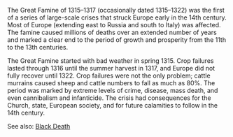 <!--
title:       Great Famine
subtitle:    1315–1317
from:        1315
to:          1317
short:       The famine caused millions of deaths over an extended number of years and marked a clear end to the period of growth and prosperity from the 11th to the 13th centuries
imageUrl:    https://upload.wikimedia.org/wikipedia/commons/thumb/a/a9/Great_famine.jpg/330px-Great_famine.jpg
wikiUrl:     https://en.wikipedia.org/wiki/Great_Famine_of_1315%E2%80%931317
-->

The Great Famine of 1315–1317 (occasionally dated 1315–1322) was the first of a series of large-scale crises that struck Europe early in the 14th century. Most of Europe (extending east to Russia and south to Italy) was affected. The famine caused millions of deaths over an extended number of years and marked a clear end to the period of growth and prosperity from the 11th to the 13th centuries.

The Great Famine started with bad weather in spring 1315. Crop failures lasted through 1316 until the summer harvest in 1317, and Europe did not fully recover until 1322. Crop failures were not the only problem; cattle murrains caused sheep and cattle numbers to fall as much as 80%. The period was marked by extreme levels of crime, disease, mass death, and even cannibalism and infanticide. The crisis had consequences for the Church, state, European society, and for future calamities to follow in the 14th century.


See also: [Black Death](/p/black-death/)